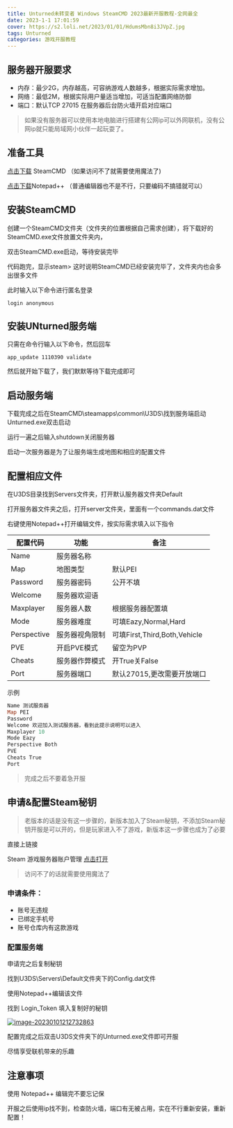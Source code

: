 ```yaml
---
title: Unturned未转变者 Windows SteamCMD 2023最新开服教程-全网最全
date: 2023-1-1 17:01:59
cover: https://s2.loli.net/2023/01/01/HdumsMbn8i3JVpZ.jpg
tags: Unturned
categories: 游戏开服教程
---
```


## 服务器开服要求

- 内存：最少2G，内存越高，可容纳游戏人数越多，根据实际需求增加。
- 网络：最低2M，根据实际用户量适当增加，可适当配置网络防御
- 端口：默认TCP 27015 在服务器后台防火墙开启对应端口

> 如果没有服务器可以使用本地电脑进行搭建有公网ip可以外网联机，没有公网ip就只能局域网小伙伴一起玩耍了。

## 准备工具

[点击下载](https://steamcdn-a.akamaihd.net/client/installer/steamcmd.zip) SteamCMD （如果访问不了就需要使用魔法了)

[点击下载](https://gsf-fl.softonic.com/3a8/2ff/6c396563e808aef56baa9e1ac9b34960d3/npp.8.1.9.Installer.exe?Expires=1637759025&Signature=f8fb1aaa36e1203e3d7094c455eea099b751b5c2&url=https://notepad-plus.en.softonic.com&Filename=npp.8.1.9.Installer.exe)Notepad++ （普通编辑器也不是不行，只要编码不搞错就可以）

## 安装SteamCMD

创建一个SteamCMD文件夹（文件夹的位置根据自己需求创建），将下载好的SteamCMD.exe文件放置文件夹内，

双击SteamCMD.exe启动，等待安装完毕

代码跑完，显示steam> 这时说明SteamCMD已经安装完毕了，文件夹内也会多出很多文件

此时输入以下命令进行匿名登录

```PLAINTEXT
login anonymous
```

## 安装UNturned服务端

只需在命令行输入以下命令，然后回车

```PLAINTEXT
app_update 1110390 validate
```

然后就开始下载了，我们默默等待下载完成即可

## 启动服务端

下载完成之后在SteamCMD\steamapps\common\U3DS\找到服务端启动Unturned.exe双击启动

运行一遍之后输入shutdown关闭服务器

启动一次服务器是为了让服务端生成地图和相应的配置文件

## 配置相应文件

在U3DS目录找到Servers文件夹，打开默认服务器文件夹Default

打开服务器文件夹之后，打开server文件夹，里面有一个commands.dat文件

右键使用Notepad++打开编辑文件，按实际需求填入以下指令

| 配置代码    | 功能           | 备注                         |
| ----------- | -------------- | ---------------------------- |
| Name        | 服务器名称     |                              |
| Map         | 地图类型       | 默认PEI                      |
| Password    | 服务器密码     | 公开不填                     |
| Welcome     | 服务器欢迎语   |                              |
| Maxplayer   | 服务器人数     | 根据服务器配置填             |
| Mode        | 服务器难度     | 可填Eazy,Normal,Hard         |
| Perspective | 服务器视角限制 | 可填First,Third,Both,Vehicle |
| PVE         | 开启PVE模式    | 留空为PVP                    |
| Cheats      | 服务器作弊模式 | 开True关False                |
| Port        | 服务器端口     | 默认27015,更改需要开放端口   |

示例

```DART
Name 测试服务器
Map PEI
Password 
Welcome 欢迎加入测试服务器，看到此提示说明可以进入
Maxplayer 10
Mode Eazy
Perspective Both
PVE
Cheats True
Port
```

> 完成之后不要着急开服

## 申请&配置Steam秘钥

> 老版本的话是没有这一步骤的，新版本加入了Steam秘钥，不添加Steam秘钥开服是可以开的，但是玩家进入不了游戏，新版本这一步骤也成为了必要

直接上链接

Steam 游戏服务器账户管理 [点击打开](https://steamcommunity.com/dev/managegameservers)

> 访问不了的话就需要使用魔法了

### 申请条件：

- 账号无违规
- 已绑定手机号
- 账号仓库内有这款游戏

### 配置服务端

申请完之后复制秘钥

找到U3DS\Servers\Default文件夹下的Config.dat文件

使用Notepad++编辑该文件

找到 Login_Token 填入复制好的秘钥

[![image-20230101212732863](https://s2.loli.net/2023/01/01/kVA9q2zBYwdonJ3.png)](https://s2.loli.net/2023/01/01/kVA9q2zBYwdonJ3.png)

配置完成之后双击U3DS文件夹下的Unturned.exe文件即可开服

尽情享受联机带来的乐趣

## 注意事项

使用 Notepad++ 编辑完不要忘记保

开服之后使用ip找不到，检查防火墙，端口有无被占用，实在不行重新安装，重新配置！
